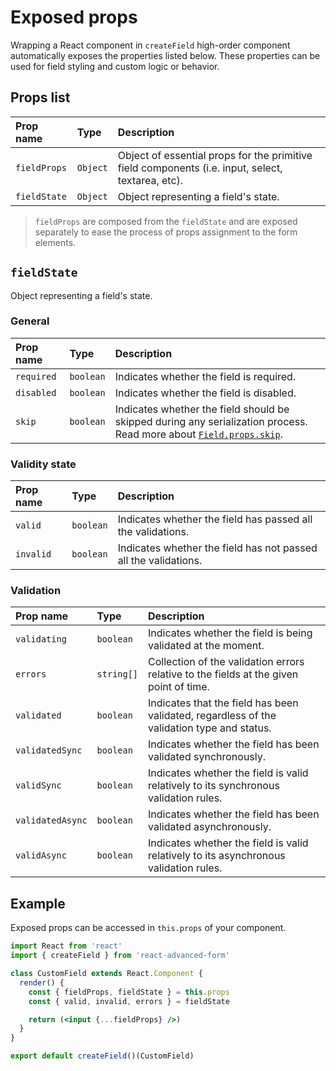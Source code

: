 # Exposed props

Wrapping a React component in `createField` high-order component automatically exposes the properties listed below. These properties can be used for field styling and custom logic or behavior.

## Props list

| Prop name | Type | Description |
| :--- | :--- | :--- |
| `fieldProps` | `Object` | Object of essential props for the primitive field components \(i.e. input, select, textarea, etc\). |
| `fieldState` | `Object` | Object representing a field's state. |

> `fieldProps` are composed from the `fieldState` and are exposed separately to ease the process of props assignment to the form elements.

## `fieldState`

Object representing a field's state.

### General

| Prop name | Type | Description |
| :--- | :--- | :--- |
| `required` | `boolean` | Indicates whether the field is required. |
| `disabled` | `boolean` | Indicates whether the field is disabled. |
| `skip` | `boolean` | Indicates whether the field should be skipped during any serialization process. Read more about [`Field.props.skip`](../../components/field/props/skip.md). |

### Validity state

| Prop name | Type | Description |
| :--- | :--- | :--- |
| `valid` | `boolean` | Indicates whether the field has passed all the validations. |
| `invalid` | `boolean` | Indicates whether the field has not passed all the validations. |

### Validation

| Prop name | Type | Description |
| :--- | :--- | :--- |
| `validating` | `boolean` | Indicates whether the field is being validated at the moment. |
| `errors` | `string[]` | Collection of the validation errors relative to the fields at the given point of time. |
| `validated` | `boolean` | Indicates that the field has been validated, regardless of the validation type and status. |
| `validatedSync` | `boolean` | Indicates whether the field has been validated synchronously. |
| `validSync` | `boolean` | Indicates whether the field is valid relatively to its synchronous validation rules. |
| `validatedAsync` | `boolean` | Indicates whether the field has been validated asynchronously. |
| `validAsync` | `boolean` | Indicates whether the field is valid relatively to its asynchronous validation rules. |

## Example

Exposed props can be accessed in `this.props` of your component.

```jsx
import React from 'react'
import { createField } from 'react-advanced-form'

class CustomField extends React.Component {
  render() {
    const { fieldProps, fieldState } = this.props
    const { valid, invalid, errors } = fieldState

    return (<input {...fieldProps} />)
  }
}

export default createField()(CustomField)
```

